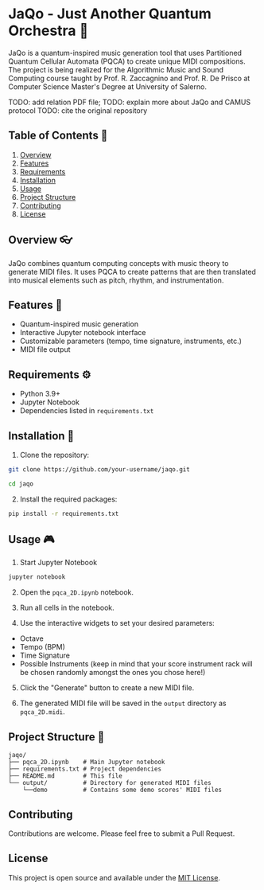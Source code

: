 # JaQo - Just Another Quantum Orchestra 🎸

JaQo is a quantum-inspired music generation tool that uses Partitioned Quantum Cellular Automata (PQCA) to create unique MIDI compositions.
The project is being realized for the Algorithmic Music and Sound Computing course taught by Prof. R. Zaccagnino and Prof. R. De Prisco at Computer Science Master's Degree at University of Salerno.

TODO: add relation PDF file;
TODO: explain more about JaQo and CAMUS protocol
TODO: cite the original repository


## Table of Contents 📕

1. [Overview](#overview)
2. [Features](#features)
3. [Requirements](#requirements)
4. [Installation](#installation)
5. [Usage](#usage)
6. [Project Structure](#project-structure)
7. [Contributing](#contributing)
8. [License](#license)

## Overview 👓

JaQo combines quantum computing concepts with music theory to generate MIDI files. It uses PQCA to create patterns that are then translated into musical elements such as pitch, rhythm, and instrumentation.

## Features 🥁

- Quantum-inspired music generation
- Interactive Jupyter notebook interface
- Customizable parameters (tempo, time signature, instruments, etc.)
- MIDI file output

## Requirements ⚙

- Python 3.9+
- Jupyter Notebook
- Dependencies listed in `requirements.txt`

## Installation 🧠

1. Clone the repository:
```sh
git clone https://github.com/your-username/jaqo.git
```
```sh
cd jaqo
```

2. Install the required packages:
```sh
pip install -r requirements.txt
```

## Usage 🎮

1. Start Jupyter Notebook
```sh
jupyter notebook
```

2. Open the `pqca_2D.ipynb` notebook.

3. Run all cells in the notebook.

4. Use the interactive widgets to set your desired parameters:
- Octave
- Tempo (BPM)
- Time Signature
- Possible Instruments (keep in mind that your score instrument rack will be chosen randomly amongst the ones you chose here!)

5. Click the "Generate" button to create a new MIDI file.

6. The generated MIDI file will be saved in the `output` directory as `pqca_2D.midi`.

## Project Structure 🌲
```
jaqo/
├── pqca_2D.ipynb    # Main Jupyter notebook
├── requirements.txt # Project dependencies
├── README.md        # This file
└── output/          # Directory for generated MIDI files
    └──demo          # Contains some demo scores' MIDI files
```

## Contributing

Contributions are welcome. Please feel free to submit a Pull Request.

## License

This project is open source and available under the [MIT License](LICENSE).
